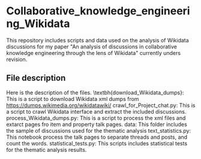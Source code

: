 # Collaborative_knowledge_engineering_Wikidata
This repository includes scripts and data used on the analysis of Wikidata discussions for my paper "An analysis of discussions in collaborative knowledge engineering through the lens of Wikidata" currently unders revision.

## File description
Here is the description of the files.
\textbh{download_Wikidata_dumps}: This is a script to download Wikidata xml dumps from https://dumps.wikimedia.org/wikidatawiki/
crawl_for_Project_chat.py: This is a script to crawl Wikidata interface and extract the included discussions.
process_Wikidata_dumps.py: This is a script to process the xml files and extarct pages fro item and property talk pages.
data: This folder includes the sample of discussions used for the thematic analysis
text_statistics.py: This notebook process the talk pages to separate threads and posts, and count the words.
statistical_tests.py: This scripts includes statistical tests for the thematic analysis results.
